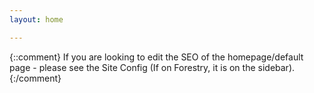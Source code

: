 ```yaml
---
layout: home

---
```

{::comment}
If you are looking to edit the SEO of the homepage/default
page - please see the Site Config (If on Forestry, it is
on the sidebar).
{:/comment}